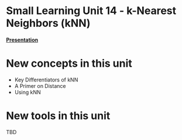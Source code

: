 # Small Learning Unit 14 - k-Nearest Neighbors (kNN)

#### [Presentation](https://docs.google.com/presentation/d/1GQrTWHHp7-W4PNpbnNLRpejDGOsQjM0p-rnf2GrT9TQ/edit?usp=sharing)

# New concepts in this unit

- Key Differentiators of kNN
- A Primer on Distance
- Using kNN


# New tools in this unit

TBD